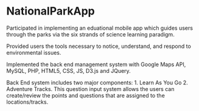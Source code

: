 # NationalParkApp
Participated in implementing an eduational mobile app which guides users through the parks via the six strands of science learning paradigm. 

Provided users the tools necessary to notice, understand, and respond to environmental issues. 

Implemented the back end management system with Google Maps API, MySQL, PHP, HTML5, CSS, JS, D3.js and JQuery. 

Back End system includes two major components: 1. Learn As You Go 2. Adventure Tracks. This question input system allows the users can create/review the points and questions that are assigned to the locations/tracks. 

